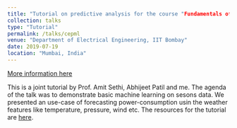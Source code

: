 ```yaml
---
title: "Tutorial on predictive analysis for the course "Fundamentals of IoT Design" under CEP IIT Bombay"
collection: talks
type: "Tutorial"
permalink: /talks/cepml
venue: "Department of Electrical Engineering, IIT Bombay"
date: 2019-07-19
location: "Mumbai, India"
---
```


[More information here](https://portal.iitb.ac.in/ceqipapp/courseDetails.jsp?c_id=2214)

This is a joint tutorial by Prof. Amit Sethi, Abhijeet Patil and me. The agenda of the talk was to demonstrate basic machine learning on sesons data. We presented an use-case of forecasting power-consumption usin the weather features like temperature, pressure, wind etc. The resources for the tutorial are [here](/images/ml_seesion.zip).
